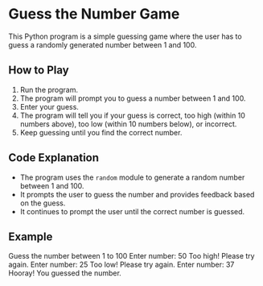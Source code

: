 # Guess the Number Game

This Python program is a simple guessing game where the user has to guess a randomly generated number between 1 and 100.

## How to Play

1. Run the program.
2. The program will prompt you to guess a number between 1 and 100.
3. Enter your guess.
4. The program will tell you if your guess is correct, too high (within 10 numbers above), too low (within 10 numbers below), or incorrect.
5. Keep guessing until you find the correct number.

## Code Explanation

- The program uses the `random` module to generate a random number between 1 and 100.
- It prompts the user to guess the number and provides feedback based on the guess.
- It continues to prompt the user until the correct number is guessed.

## Example

Guess the number between 1 to 100
Enter number: 50
Too high! Please try again.
Enter number: 25
Too low! Please try again.
Enter number: 37
Hooray! You guessed the number.
